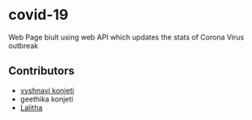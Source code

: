 # covid-19
Web Page biult using web API which updates the stats of Corona Virus outbreak
## Contributors 
- [vyshnavi konjeti](https://github.com/VyshnaviKonjeti)
- geethika konjeti
- [Lalitha](https://github.com/lalithanimmaraju24)
